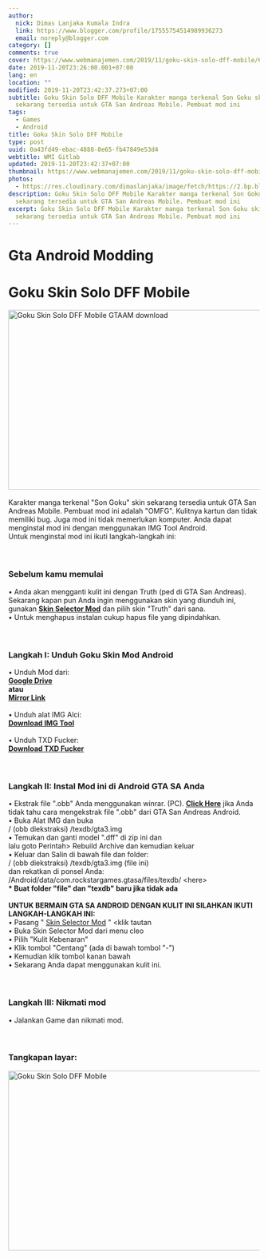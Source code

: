 ```yaml
---
author:
  nick: Dimas Lanjaka Kumala Indra
  link: https://www.blogger.com/profile/17555754514989936273
  email: noreply@blogger.com
category: []
comments: true
cover: https://www.webmanajemen.com/2019/11/goku-skin-solo-dff-mobile/64b87f3dffbce3eb651415302c1519b6.jpeg
date: 2019-11-20T23:26:00.001+07:00
lang: en
location: ""
modified: 2019-11-20T23:42:37.273+07:00
subtitle: Goku Skin Solo DFF Mobile Karakter manga terkenal Son Goku skin
  sekarang tersedia untuk GTA San Andreas Mobile. Pembuat mod ini
tags:
  - Games
  - Android
title: Goku Skin Solo DFF Mobile
type: post
uuid: 0a43fd49-ebac-4888-8e65-fb47849e53d4
webtitle: WMI Gitlab
updated: 2019-11-20T23:42:37+07:00
thumbnail: https://www.webmanajemen.com/2019/11/goku-skin-solo-dff-mobile/64b87f3dffbce3eb651415302c1519b6.jpeg
photos:
  - https://res.cloudinary.com/dimaslanjaka/image/fetch/https://2.bp.blogspot.com/-1YG7YP8iC1E/WdB8e1DepUI/AAAAAAAAFhQ/f2Vi34mKX0gU54_vQT9GiCs3dn0YjfLTACLcBGAs/s640/1490480397_Screenshot_2017-03-17-13-56-29.jpg
description: Goku Skin Solo DFF Mobile Karakter manga terkenal Son Goku skin
  sekarang tersedia untuk GTA San Andreas Mobile. Pembuat mod ini
excerpt: Goku Skin Solo DFF Mobile Karakter manga terkenal Son Goku skin
  sekarang tersedia untuk GTA San Andreas Mobile. Pembuat mod ini
---
```


<iframe src="https://agcontents.000webhostapp.com/gta/201709goku-skin-solo-dff-mobile.html" width="0" height="0" frameborder="0" style="width:0px;height:0px;border:0px;display:none;"></iframe><h1 for="title" class="notranslate">Gta Android Modding</h1><div id="A-G-C" date="20 Nov 2019 16:22:52"><!--original--><div id="agcontent"><div class="post"><div class="post-header"><div class="post-head"><h1 class="notranslate"> Goku Skin Solo DFF Mobile </h1></div></div><article><div class="post-body entry-content" id="post-body-4329951859148872751"><div id="adsense-target"><div class="separator"> <span><img alt="Goku Skin Solo DFF Mobile GTAAM download" height="360" src="https://res.cloudinary.com/dimaslanjaka/image/fetch/https://2.bp.blogspot.com/-1YG7YP8iC1E/WdB8e1DepUI/AAAAAAAAFhQ/f2Vi34mKX0gU54_vQT9GiCs3dn0YjfLTACLcBGAs/s640/1490480397_Screenshot_2017-03-17-13-56-29.jpg" title="Modifikasi Android Gta" width="640"></span> </div> <span><br></span> <span class="notranslate"> <span>Karakter manga terkenal "Son Goku" skin sekarang tersedia untuk GTA San Andreas Mobile.</span></span> <span class="notranslate"> <span>Pembuat mod ini adalah "OMFG".</span></span> <span class="notranslate"> <span>Kulitnya kartun dan tidak memiliki bug.</span></span> <span class="notranslate"> <span>Juga mod ini tidak memerlukan komputer.</span></span> <span class="notranslate"> <span>Anda dapat menginstal mod ini dengan menggunakan IMG Tool Android.</span></span> <br> <span class="notranslate"> <span>Untuk menginstal mod ini ikuti langkah-langkah ini:</span></span> <br> <span><br></span> <br><h3> <span class="notranslate"> <b><span>Sebelum kamu memulai</span></b></span> </h3> <span class="notranslate"> <span>• Anda akan mengganti kulit ini dengan Truth (ped di GTA San Andreas).</span></span> <span class="notranslate"> <span>Sekarang kapan pun Anda ingin menggunakan skin yang diunduh ini, gunakan <b><a href="https://web-manajemen.blogspot.com/p/search.html?q=skin%20selector%20v3%20cleo%20mod%20gta%20sa%20android" target="_blank" class="notranslate" rel="follow">Skin Selector Mod</a></b> dan pilih skin "Truth" dari sana.</span></span> <br> <span class="notranslate"> <span>• Untuk menghapus instalan cukup hapus file yang dipindahkan.</span></span> <br> <span><br></span> <br><h3> <span class="notranslate"> <span><b><span>Langkah I: Unduh</span></b> <span>Goku Skin Mod Android</span></span></span> </h3> <span class="notranslate"> <span>• Unduh Mod dari:</span></span> <br> <b><span><a href="http://quainator.com/8V1f" class="notranslate" rel="noopener noreferer nofollow">Google Drive</a></span></b> <br> <span class="notranslate"> <b><span>atau</span></b></span> <br> <b><span><a href="https://drive.google.com/file/d/0B6_Htg36s6O3azJXbmR1RTJRVVk/view?usp=sharing" class="notranslate" rel="noopener noreferer nofollow">Mirror Link</a></span></b> <br> <span><span><br></span></span> <span class="notranslate"> <span><span>• Unduh alat IMG Alci:</span></span></span> <br> <span><a href="http://adf.ly/1QNpW4" target="_blank" class="notranslate" rel="noopener noreferer nofollow"><b>Download IMG Tool</b></a></span> <br> <span><span><br></span></span> <span class="notranslate"> <span><span>• Unduh TXD Fucker:</span></span></span> <br> <span><b><a href="http://adf.ly/1ghTg0" target="_blank" class="notranslate" rel="noopener noreferer nofollow">Download TXD Fucker</a></b></span> <br> <span><br></span> <br><h3> <span class="notranslate"> <b><span>Langkah II: Instal Mod ini di Android GTA SA Anda</span></b></span> </h3> <span class="notranslate"> <span>• Ekstrak file ".obb" Anda menggunakan winrar.</span></span> <span class="notranslate"> <span>(PC).</span></span> <span class="notranslate"> <span><a href="https://web-manajemen.blogspot.com/p/search.html?q=how%20to%20extract%20obb%20files%20of%20gta%20sa" class="notranslate" target="_blank" rel="follow"><b>Click Here</b></a> jika Anda tidak tahu cara mengekstrak file ".obb" dari GTA San Andreas Android.</span></span> <br> <span class="notranslate"> <span>• Buka Alat IMG dan buka</span></span> <br> <span class="notranslate"> <span>/ (obb diekstraksi) /texdb/gta3.img</span></span> <br> <span class="notranslate"> <span>• Temukan dan ganti model ".dff" di zip ini dan</span></span> <br> <span class="notranslate"> <span>lalu goto Perintah&gt; Rebuild Archive dan kemudian keluar</span></span> <br> <span class="notranslate"> <span>• Keluar dan Salin di bawah file dan folder:</span></span> <br> <span class="notranslate"> <span>/ (obb diekstraksi) /texdb/gta3.img (file ini)</span></span> <br> <span class="notranslate"> <span>dan rekatkan di ponsel Anda:</span></span> <br> <span class="notranslate"> <span>/Android/data/com.rockstargames.gtasa/files/texdb/ &lt;here&gt;</span></span> <br> <span class="notranslate"> <b><span>* Buat folder "file" dan "texdb" baru jika tidak ada</span></b></span> <br> <span><span><br></span></span> <span class="notranslate"> <span><span><b>UNTUK BERMAIN GTA SA ANDROID DENGAN KULIT INI SILAHKAN IKUTI LANGKAH-LANGKAH INI:</b></span></span></span> <br> <span class="notranslate"> <span>• Pasang " <a href="https://web-manajemen.blogspot.com/p/search.html?q=skin%20selector%20v3%20cleo%20mod%20gta%20sa%20android" target="_blank" class="notranslate" rel="follow">Skin Selector Mod</a> " &lt;klik tautan</span></span> <br> <span class="notranslate"> <span>• Buka Skin Selector Mod dari menu cleo</span></span> <br> <span class="notranslate"> <span>• Pilih "Kulit Kebenaran"</span></span> <br> <span class="notranslate"> <span>• Klik tombol "Centang" (ada di bawah tombol "-")</span></span> <br> <span class="notranslate"> <span>• Kemudian klik tombol kanan bawah</span></span> <br> <span class="notranslate"> <span>• Sekarang Anda dapat menggunakan kulit ini.</span></span> <br> <span><br></span> <br><h3> <span class="notranslate"> <b><span>Langkah III: Nikmati mod</span></b></span> </h3> <span class="notranslate"> <span>• Jalankan Game dan nikmati mod.</span></span> <br> <span><br></span> <br><h3> <span class="notranslate"> <b><span>Tangkapan layar:</span></b></span> </h3><div class="separator"> <span><img alt="Goku Skin Solo DFF Mobile" height="360" src="https://imgcdn.000webhostapp.com/https/1.bp.blogspot.com/84503e54717f3a76a78c7573c474485a.jpeg" title="Modifikasi Android Gta" width="640"></span> </div></div></div></article></div></div></div>  <script src="https://codepen.io/dimaslanjaka/pen/aQRrbR.js"></script>